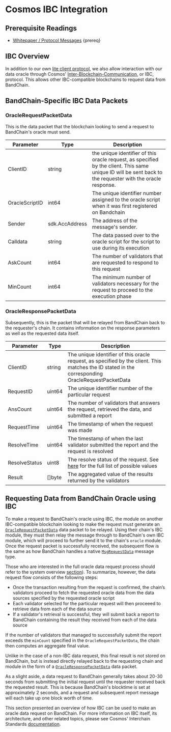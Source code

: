 <!--
order: 8
-->

# Cosmos IBC Integration

## Prerequisite Readings

- [Whitepaper / Protocol Messages](./protocol-messages.md) {prereq}

## IBC Overview

In addition to our own [lite client protocol](https://github.com/bandprotocol/bandchain/wiki/Lite-Client-Verification), we also allow interaction with our data oracle through Cosmos' [Inter-Blockchain-Communication](https://cosmos.network/ibc/), or IBC, protocol. This allows other IBC-compatible blockchains to request data from BandChain.

## BandChain-Specific IBC Data Packets

### OracleRequestPacketData

This is the data packet that the blockchain looking to send a request to BandChain's oracle must send.

| Parameter      | Type             | Description                                                                                                                                                |
|----------------|------------------|------------------------------------------------------------------------------------------------------------------------------------------------------------|
| ClientID       | string          | the unique identifier of this oracle request, as specified by the client. This same unique ID will be sent back to the requester with the oracle response. |
| OracleScriptID | int64          | The unique identifier number assigned to the oracle script when it was first registered on Bandchain                                                       |
| Sender         | sdk.AccAddress | The address of the message's sender.                                                                                                                       |
| Calldata       | string         | The data passed over to the oracle script for the script to use during its execution                                                                       |
| AskCount       | int64          | The number of validators that are requested to respond to this request                                                                                     |
| MinCount       | int64          | The minimum number of validators necessary for the request to proceed to the execution phase                                                               |

### OracleResponsePacketData

Subsequently, this is the packet that will be relayed from BandChain back to the requester's chain. It contains information on the response parameters as well as the requested data itself.

| Parameter     | Type     | Description                                                                                                                                                                    |
|---------------|----------|--------------------------------------------------------------------------------------------------------------------------------------------------------------------------------|
| ClientID      | string | The unique identifier of this oracle request, as specified by the client. This matches the ID stated in the corresponding OracleRequestPacketData                              |
| RequestID     | uint64 | The unique identifier number of the particular request                                                                                                                         |
| AnsCount      | uint64 | The number of validators that answers the request, retrieved the data, and submitted a report                                                                                  |
| RequestTime   | uint64 | The timestamp of when the request was made                                                                                                                                     |
| ResolveTime   | uint64 | The timestamp of when the last validator submitted the report and the request is resolved                                                                                      |
| ResolveStatus | uint8  | The resolve status of the request. See [here](https://github.com/bandprotocol/bandchain/blob/master/chain/x/oracle/types/types.pb.go#L37) for the full list of possible values |
| Result        | []byte | The aggregated value of the results returned by the validators                                                                                                                 |

## Requesting Data from BandChain Oracle using IBC

To make a request to BandChain's oracle using IBC, the module on another IBC-compatible blockchain looking to make the request must generate an [`OracleRequestPacketData`](#oraclerequestpacketdata) data packet to be relayed. Using their chain's IBC module, they must then relay the message through to BandChain's own IBC module, which will proceed to further send it to the chain's `oracle` module. Once the request packet is successfully received, the subsequent flow is the same as how BandChain handles a native [`MsgRequestData`](./protocol-messages.html#msgrequestdata) message type.

Those who are interested in the full oracle data request process should refer to the system overview [section]([./system-overview.html#oracle-data-request)). To summarize, however, the data request flow consists of the following steps:

- Once the transaction resulting from the request is confirmed, the chain’s validators proceed to fetch the requested oracle data from the data sources specified by the requested oracle script
- Each validator selected for the particular request will then proceeed to retrieve data from each of the data source
- If a validator's retrieval is successful, they will submit back a report to BandChain containing the result they received from each of the data source

If the number of validators that managed to successfully submit the report exceeds the `minCount` specified in the `OracleRequestPacketData`, the chain then computes an aggregate final value.

Unlike in the case of a non-IBC data request, this final result is not stored on BandChain, but is instead directly relayed back to the requesting chain and module in the form of a [`OracleResponsePacketData`](#oracleresponsepacketdata) data packet.

As a slight aside, a data request to BandChain generally takes about 20-30 seconds from submitting the initial request until the requester received back the requested result. This is because BandChain's blocktime is set at approximately 2 seconds, and a request and subsequent report message will each take up one block worth of time.

This section presented an overview of how IBC can be used to make an oracle data request on BandChain. For more information on IBC itself, its architecture, and other related topics, please see Cosmos' Interchain Standards [documentation](https://github.com/cosmos/ics).
